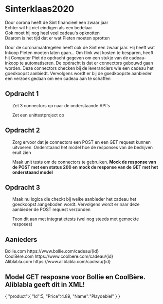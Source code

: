# Sinterklaas2020
Door corona heeft de Sint financieel een zwaar jaar <br>
Echter wil hij niet eindigen als een bedelaar<br>
Ook moet hij nog heel veel cadeau's opknotten<br>
Daarom is het tijd dat er wat Pieten moeten oprotten<br>


Door de coronamaatregelen heeft ook de Sint een zwaar jaar. Hij heeft wat Inkoop Pieten moeten laten gaan... Om flink wat kosten te besparen, heeft hij Computer Piet de opdracht gegeven om een stukje van de cadeau-inkoop te automatiseren. De opdracht is dat er connectors gebouwd gaan worden. Deze connectors checken bij de leveranciers wie een cadeau het goedkoopst aanbiedt. Vervolgens wordt er bij de goedkoopste aanbieder een verzoek gedaan om een cadeau aan te schaffen


<h2>Opdracht 1</h2>
  <ul>Zet 3 connectors op naar de onderstaande API's</ul>
  <ul>Zet een unittestproject op</ul>

<h2>Opdracht 2</h2>
  <ul>Zorg ervoor dat je connectors een POST en een GET request kunnen uitvoeren. Onderstaand het model hoe de responses van de bedrijven eruit zien</ul>
  <ul>Maak unit tests om de connectors te gebruiken. <b>Mock de response van de POST met een status 200 en mock de response van de GET met het onderstaand model</b></ul>

<h2>Opdracht 3</h2>
  <ul>Maak nu logica die checkt bij welke aanbieder het cadeau het goedkoopst aangeboden wordt. Vervolgens wordt er naar deze aanbieder de POST request verzonden</ul>
  <ul>Toon dit aan met integratietests (wel nog steeds met gemockte resposes)</ul>


<h2>Aanieders</h2>
Bollie.com    https://www.bollie.com/cadeau/{id}    <br>
CoolBère.com  https://www.coolbere.com/cadeau/{id}  <br>
Aliblabla.com https://www.aliblabla.com/cadeau/{id}  <br>

<h2>Model GET resposne voor Bollie en CoolBère. Aliblabla geeft dit in XML!</h2>
{
   "product":{
      "Id":5,
      "Price":4.89,
      "Name":"Playdebiel"
   }
}
